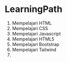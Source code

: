 # LearningPath

1. Mempelajari HTML
2. Mempelajari CSS
3. Mempelajari Javascript
4. Mempelajari HTML5
5. Mempelajari Bootstrap
6. Mempelajari Tailwind
7. 
